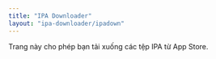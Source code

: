 ```yaml
---
title: "IPA Downloader"
layout: "ipa-downloader/ipadown"
---
```


Trang này cho phép bạn tải xuống các tệp IPA từ App Store.